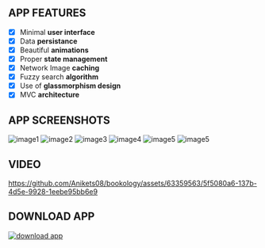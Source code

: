 ## APP FEATURES

- [x] Minimal **user interface**
- [x] Data **persistance**
- [x] Beautiful **animations**
- [x] Proper **state management**
- [x] Network Image **caching**
- [x] Fuzzy search **algorithm**
- [x] Use of **glassmorphism design**
- [x] MVC **architecture**

## APP SCREENSHOTS

<img src="https://firebasestorage.googleapis.com/v0/b/aniket--singh.appspot.com/o/2023-07-30%2021.14.30.jpg?alt=media&token=da708d54-4fc9-47a5-a71a-c1d52d9f19bb" alt="image1"/>
<img src="https://firebasestorage.googleapis.com/v0/b/aniket--singh.appspot.com/o/2023-07-30%2021.14.44.jpg?alt=media&token=0f475540-4461-4b29-8522-bf4ff3b71a91" alt="image2"/>
<img src="https://firebasestorage.googleapis.com/v0/b/aniket--singh.appspot.com/o/2023-07-30%2021.14.49.jpg?alt=media&token=6f782cd2-581e-4318-bd39-1352cc65a1c2" alt="image3"/>
<img src="https://firebasestorage.googleapis.com/v0/b/aniket--singh.appspot.com/o/2023-07-30%2021.14.51.jpg?alt=media&token=197de89e-515e-40b5-ac25-7cb53ad74154" alt="image4"/>
<img src="https://firebasestorage.googleapis.com/v0/b/aniket--singh.appspot.com/o/2023-07-30%2021.14.54.jpg?alt=media&token=269b7df3-590e-479e-94c4-6ee40aebb58c" alt="image5"/>
<img src="https://firebasestorage.googleapis.com/v0/b/aniket--singh.appspot.com/o/2023-07-30%2021.14.58.jpg?alt=media&token=bd1fb666-e32e-4b85-a1a9-a418791ffb3d" alt="image5"/>

## VIDEO

https://github.com/Anikets08/bookology/assets/63359563/5f5080a6-137b-4d5e-9928-1eebe95bb6e9

## DOWNLOAD APP

<a href="https://firebasestorage.googleapis.com/v0/b/aniket--singh.appspot.com/o/app-release.apk?alt=media&token=ab7697ec-ad79-47b7-82bb-f24bd7ecf5ba" target="_blank"><img src="https://img.shields.io/badge/Download-App-blue.svg?style=for-the-badge&logo=appveyor" alt="download app"/></a>
